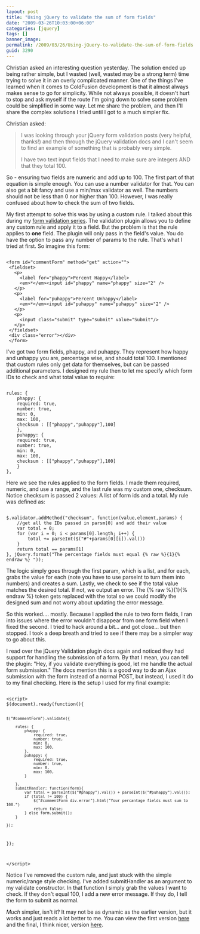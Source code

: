 ```yaml
---
layout: post
title: "Using jQuery to validate the sum of form fields"
date: "2009-03-26T10:03:00+06:00"
categories: [jquery]
tags: []
banner_image: 
permalink: /2009/03/26/Using-jQuery-to-validate-the-sum-of-form-fields
guid: 3290
---
```


Christian asked an interesting question yesterday. The solution ended up being rather simple, but I wasted (well, wasted may be a strong term) time trying to solve it in an overly complicated manner. One of the things I've learned when it comes to ColdFusion development is that it almost always makes sense to go for simplicity. While not always possible, it doesn't hurt to stop and ask myself if the route I'm going down to solve some problem could be simplified in some way. Let me share the problem, and then I'll share the complex solutions I tried until I got to a much simpler fix.

Christian asked:

<blockquote>
<p>
I was looking through your jQuery form validation posts (very helpful, thanks!) and then through the jQuery validation docs and I can't seem to find an example of something that is probably very simple.
</p>
<p>
I have two text input fields that I need to make sure are integers AND that they total 100.
</p>
</blockquote>
<!--more-->
So - ensuring two fields are numeric and add up to 100. The first part of that equation is simple enough. You can use a number validator for that. You can also get a bit fancy and use a min/max validator as well. The numbers should not be less than 0 nor higher than 100. However, I was really confused about how to check the sum of two fields. 

My first attempt to solve this was by using a custom rule. I talked about this during my <a href="http://www.raymondcamden.com/index.cfm/2009/2/10/An-Introduction-to-jQuery-and-Form-Validation-2">form validation series</a>. The validation plugin allows you to define any custom rule and apply it to a field. But the problem is that the rule applies to <b>one</b> field. The plugin will only pass in the field's value. You do have the option to pass any number of params to the rule. That's what I tried at first. So imagine this form:

<code>
&lt;form id="commentForm" method="get" action=""&gt;
 &lt;fieldset&gt;
   &lt;p&gt;
     &lt;label for="phappy"&gt;Percent Happy&lt;/label&gt;
     &lt;em&gt;*&lt;/em&gt;&lt;input id="phappy" name="phappy" size="2" /&gt;
   &lt;/p&gt;
   &lt;p&gt;
     &lt;label for="puhappy"&gt;Percent Unhappy&lt;/label&gt;
     &lt;em&gt;*&lt;/em&gt;&lt;input id="puhappy" name="puhappy" size="2" /&gt;
   &lt;/p&gt;
   &lt;p&gt;
     &lt;input class="submit" type="submit" value="Submit"/&gt;
   &lt;/p&gt;
 &lt;/fieldset&gt;
 &lt;div class="error"&gt;&lt;/div&gt;
 &lt;/form&gt;
</code>

I've got two form fields, phappy, and puhappy. They represent how happy and unhappy you are, percentage wise, and should total 100. I mentioned that custom rules only get data for themselves, but can be passed additional parameters. I designed my rule then to let me specify which form IDs to check and what total value to require:

<code>
rules: {
	phappy: {
	required: true,
	number: true,
	min: 0,
	max: 100,
	checksum : [["phappy","puhappy"],100]
	},
	puhappy: {
	required: true,
	number: true,
	min: 0,
	max: 100,
	checksum : [["phappy","puhappy"],100]
	}
},
</code>

Here we see the rules applied to the form fields. I made them required, numeric, and use a range, and the last rule was my custom one, checksum. Notice checksum is passed 2 values: A list of form ids and a total. My rule was defined as:

<code>
$.validator.addMethod("checksum", function(value,element,params) {
	//get all the IDs passed in parsm[0] and add their value
	var total = 0;
	for (var i = 0; i &lt; params[0].length; i++) {
		total += parseInt($("#"+params[0][i]).val())
	}
	return total == params[1]
}, jQuery.format("The percentage fields must equal {% raw %}{1}{% endraw %} "));
</code>

The logic simply goes through the first param, which is a list, and for each, grabs the value for each (note you have to use parseInt to turn them into numbers) and creates a sum. Lastly, we check to see if the total value matches the desired total. If not, we output an error. The {% raw %}{1}{% endraw %} token gets replaced with the total so we could modify the designed sum and not worry about updating the error message.

So this worked.... mostly. Because I applied the rule to two form fields, I ran into issues where the error wouldn't disappear from one form field when I fixed the second. I tried to hack around a bit... and got close... but then stopped. I took a deep breath and tried to see if there may be a simpler way to go about this. 

I read over the jQuery Validation plugin docs again and noticed they had support for handling the submission of a form. By that I mean, you can tell the plugin: "Hey, if you validate everything is good, let me handle the actual form submission." The docs mention this is a good way to do an Ajax submission with the form instead of a normal POST, but instead, I used it do to my final checking. Here is the setup I used for my final example:

<code>
&lt;script&gt;
$(document).ready(function(){

    $("#commentForm").validate({
    
	    rules: {
			phappy: {
				required: true,
				number: true,
				min: 0,
				max: 100,
			},
			puhappy: {
				required: true,
				number: true,
				min: 0,
				max: 100,
			}

	    },
		submitHandler: function(form){
			var total = parseInt($("#phappy").val()) + parseInt($("#puhappy").val()); 
			if (total != 100) {
				$("#commentForm div.error").html("Your percantage fields must sum to 100.")
				return false;
			} else form.submit();
		}
    
    });
});

&lt;/script&gt;
</code>

Notice I've removed the custom rule, and just stuck with the simple numeric/range style checking. I've added submitHandler as an argument to my validate constructor. In that function I simply grab the values I want to check. If they don't equal 100, I add a new error message. If they do, I tell the form to submit as normal.

<i>Much</i> simpler, isn't it? It may not be as dynamic as the earlier version, but it works and just reads a lot better to me. You can view the first version <a href="http://www.coldfusionjedi.com/demos/cv/cv.html">here</a> and the final, I think nicer, version <a href="http://www.coldfusionjedi.com/demos/cv/cv2.html">here</a>.